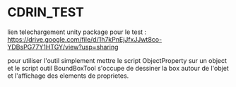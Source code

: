 # CDRIN_TEST

lien telechargement unity package pour le test :
https://drive.google.com/file/d/1h7kPnEjJfxJJwt8co-YDBsPG77Y1HTGY/view?usp=sharing

pour utiliser l'outil simplement mettre le script ObjectProperty sur un object
et le script outil BoundBoxTool s'occupe de dessiner la box autour de l'objet et l'affichage des elements de proprietes.
